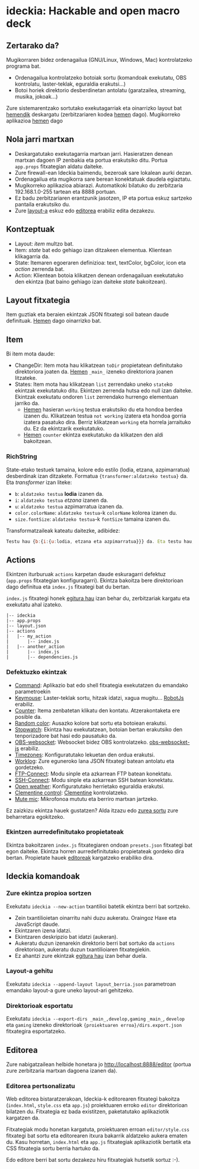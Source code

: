 # ideckia: Hackable and open macro deck

## Zertarako da?

Mugikorraren bidez ordenagailua (GNU/Linux, Windows, Mac) kontrolatzeko programa bat.

* Ordenagailua kontrolatzeko botoiak sortu (komandoak exekutatu, OBS kontrolatu, laster-teklak, eguraldia erakutsi...)
* Botoi horiek direktorio desberdinetan antolatu (garatzailea, streaming, musika, jokoak...)

Zure sistemarentzako sortutako exekutagarriak eta oinarrizko layout bat [hemendik](https://github.com/ideckia/ideckia/releases) deskargatu (zerbitzariaren kodea [hemen](https://github.com/ideckia/ideckia_server) dago). Mugikorreko aplikazioa [hemen](https://github.com/ideckia/mobile_client/releases) dago

## Nola jarri martxan

* Deskargatutako exekutagarria martxan jarri. Hasieratzen denean martxan dagoen IP zenbakia eta portua erakutsiko ditu. Portua `app.props` fitxategian aldatu daiteke.
* Zure firewall-ean Ideckia baimendu, bezeroak sare lokalean aurki dezan.
* Ordenagailua eta mugikorra sare berean konektatuak daudela egiaztatu.
* Mugikorreko aplikazioa abiarazi. Automatikoki bilatuko du zerbitzaria 192.168.1.0-255 tartean eta 8888 portuan.
 * Ez badu zerbitzariaren erantzunik jasotzen, IP eta portua eskuz sartzeko pantaila erakutsiko du.
* Zure [layout-a](#layout-file) eskuz edo [editorea](#editor) erabiliz edita dezakezu.

## Kontzeptuak

* Layout: _item_ multzo bat.
* Item: _state_ bat edo gehiago izan ditzakeen elementua. Klientean klikagarria da.
* State: Itemaren egoeraren definizioa: text, textColor, bgColor, icon eta _action_ zerrenda bat.
* Action: Klientean botoia klikatzen denean ordenagailuan exekutatuko den ekintza (bat baino gehiago izan daiteke _state_ bakoitzean).

## Layout fitxategia

Item guztiak eta beraien ekintzak JSON fitxategi soil batean daude definituak. [Hemen](./layout.json) dago oinarrizko bat.

## Item

Bi item mota daude:

* ChangeDir: Item mota hau klikatzean `toDir` propietatean definitutako direktoriora joaten da. [Hemen](./layout.json#L81-L98) `_main_` izeneko direktoriora joanen litzateke.
* States: Item mota hau klikatzean `list` zerrendako uneko `state`ko ekintzak exekutatuko ditu. Ekintzen zerrenda hutsa edo null izan daiteke. Ekintzak exekutatu ondoren `list` zerrendako hurrengo elementuan jarriko da.
  * [Hemen](./layout.json#L29-L44) hasieran `working` testua erakutsiko du eta hondoa berdea izanen du. Klikatzean testua `not working` izatera eta hondoa gorria izatera pasatuko dira. Berriz klikatzean `working` eta horrela jarraituko du. Ez da ekintzarik exekutatuko.
  * [Hemen](./layout.json#L45-L65) `counter` ekintza exekutatuko da klikatzen den aldi bakoitzean.
  
### RichString

State-etako testuek tamaina, kolore edo estilo (lodia, etzana, azpimarratua) desberdinak izan ditzakete. Formatua `{transformer:aldatzeko testua}` da. Eta _transformer_ izan liteke:

* `b`: `aldatzeko testua` **lodia** izanen da.
* `i`: `aldatzeko testua` _etzana_ izanen da.
* `u`: `aldatzeko testua` azpimarratua izanen da.
* `color.colorName`: `aldatzeko testua`-k `colorName` kolorea izanen du.
* `size.fontSize`: `aldatzeko testua`-k `fontSize` tamaina izanen du.

Transformatzaileak kateatu daitezke, adibidez:

```javascript
Testu hau {b:{i:{u:lodia, etzana eta azpimarratua}}} da. Eta testu hau, berriz, {color.red:{size.50:gorriz koloreztatua eta HANDIA}}
```

## Actions

Ekintzen iturburuak `actions` karpetan daude eskuragarri defektuz (`app.props` fitxategian konfiguragarri). Ekintza bakoitza bere direktorioan dago definitua eta `index.js` fitxategi bat du bertan.

`index.js` fitxategi honek [egitura hau](https://github.com/ideckia/ideckia_api#action-structure) izan behar du, zerbitzariak kargatu eta exekutatu ahal izateko.

```
|-- ideckia
|-- app.props
|-- layout.json
|-- actions
|   |-- my_action
|       |-- index.js
|   |-- another_action
|       |-- index.js
|       |-- dependencies.js
```
### Defektuzko ekintzak

* [Command](https://github.com/ideckia/action_command): Aplikazio bat edo shell fitxategia exekutatzen du emandako parametroekin
* [Keymouse](https://github.com/ideckia/action_keymouse): Laster-teklak sortu, hitzak idatzi, xagua mugitu... [RobotJs](http://robotjs.io/) erabiliz.
* [Counter](https://github.com/ideckia/action_counter): Itema zenbatetan klikatu den kontatu. Atzerakontaketa ere posible da.
* [Random color](https://github.com/ideckia/action_random-color): Ausazko kolore bat sortu eta botoiean erakutsi.
* [Stopwatch](https://github.com/ideckia/action_stopwatch): Ekintza hau exekutatzean, botoian bertan erakutsiko den tenporizadore bat hasi edo pausatuko da.
* [OBS-websocket](https://github.com/ideckia/action_obs-websocket): Websocket bidez OBS kontrolatzeko. [obs-websocket-js](https://www.npmjs.com/package/obs-websocket-js) erabiliz.
* [Timezones](https://github.com/ideckia/action_timezones): Konfiguratutako lekuetan den ordua erakutsi.
* [Worklog](https://github.com/ideckia/action_worklog): Zure eguneroko lana JSON fitxategi batean antolatu eta gordetzeko.
* [FTP-Connect](https://github.com/ideckia/action_ftp-connect): Modu sinple eta azkarrean FTP batean konektatu.
* [SSH-Connect](https://github.com/ideckia/action_ssh-connect): Modu sinple eta azkarrean SSH batean konektatu.
* [Open weather](https://github.com/ideckia/action_open-weather): Konfiguratutako herrietako eguraldia erakutsi.
* [Clementine control](https://github.com/ideckia/action_clementine-control): [Clementine](https://www.clementine-player.org/) kontrolatzeko.
* [Mute mic](https://github.com/ideckia/action_mute-mic): Mikrofonoa mututu eta berriro martxan jartzeko.

Ez zaizkizu ekintza hauek gustatzen? Alda itzazu edo [zurea sortu](#create-your-own-action) zure beharretara egokitzeko.

### Ekintzen aurredefinitutako propietateak

Ekintza bakoitzaren `index.js` fitxategiaren ondoan `presets.json` fitxategi bat egon daiteke. Ekintza horren aurredefinitutako propietateak gordeko dira bertan. Propietate hauek [editoreak](#editor) kargatzeko erabiliko dira.

## Ideckia komandoak

### Zure ekintza propioa sortzen

Exekutatu `ideckia --new-action` txantilioi batetik ekintza berri bat sortzeko.
  * Zein txantilioietan oinarritu nahi duzu aukeratu. Oraingoz Haxe eta JavaScript daude.
  * Ekintzaren izena idatzi.
  * Ekintzaren deskripzio bat idatzi (aukeran).
  * Aukeratu duzun izenarekin direktorio berri bat sortuko da `actions` direktorioan, aukeratu duzun txantilioiaren fitxategiekin.
  * Ez ahantzi zure ekintzak [egitura hau](https://github.com/ideckia/ideckia_api#action-structure) izan behar duela.

### Layout-a gehitu

Exekutatu `ideckia --append-layout layout_berria.json` parametroan emandako layout-a gure uneko layout-ari gehitzeko.

### Direktorioak esportatu

Exekutatu `ideckia --export-dirs _main_,develop,gaming` `_main_`, `develop` eta `gaming` izeneko direktorioak `{proiektuaren erroa}/dirs.export.json` fitxategira esportatzeko.

## Editorea

Zure nabigatzailean helbide honetara jo [http://localhost:8888/editor](http://localhost:8888/editor) (portua zure zerbitzaria martxan dagoena izanen da).

### Editorea pertsonalizatu

Web editorea bistaratzerakoan, Ideckia-k editorearen fitxategi bakoitza (`index.html`, `style.css` eta `app.js`) proiektuaren erroko `editor` direktorioan bilatzen du. Fitxategia ez bada existitzen, paketatutako aplikaziotik kargatzen da.

Fitxategiak modu honetan kargatuta, proiektuaren erroan `editor/style.css` fitxategi bat sortu eta editorearen itxura bakarrik aldatzeko aukera ematen du. Kasu horretan, `index.html` eta `app.js` fitxategiak aplikaziotik bertatik eta CSS fitxategia sortu berria hartuko da.

Edo editore berri bat sortu dezakezu hiru fitxategiak hutsetik sortuz :-).
